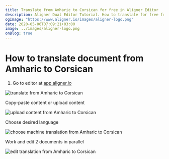 ```yaml
---
title: Translate from Amharic to Corsican for free in Aligner Editor
description: Aligner Dual Editor Tutorial. How to translate for free from Amharic to Corsican. Aligner is multilingual document management platform. 
ogImage: "https://www.aligner.io/images/aligner-logo.png"
date: 2020-05-06T07:09:21+03:00
image: ../images/aligner-logo.png
onBlog: true
---
```


# How to translate document from Amharic to Corsican

1. Go to editor at [app.aligner.io](https://app.aligner.io "Aligner App web page")

![translate from Amharic to Corsican](../aligner-blank-editor.png "translate from Amharic to Corsican")

Copy-paste content or upload content

![upload content from Amharic to Corsican](../aligner-uploaded-document.png "upload content from Amharic to Corsican")

Choose desired language

![choose machine translation from Amharic to Corsican](../aligner-language-dropdown.png "choose machine translation from Amharic to Corsican")

Work and edit 2 documents in parallel

![edit translation from Amharic to Corsican](../aligner-double-sitded-editor.png "edit translation from Amharic to Corsican")

